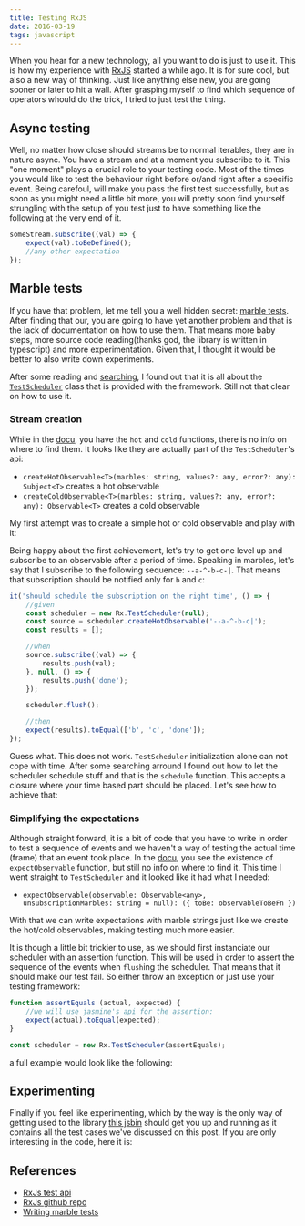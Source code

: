 ```yaml
---
title: Testing RxJS
date: 2016-03-19
tags: javascript
---
```


When you hear for a new technology, all you want to do is just to use it. This is how my experience with [RxJS][reactivex] started a while ago. It is for sure cool, but also a new way of thinking. Just like anything else new, you are going sooner or later to hit a wall. After grasping myself to find which sequence of operators whould do the trick, I tried to just test the thing.

[reactivex]: https://github.com/ReactiveX/RxJS

## Async testing

Well, no matter how close should streams be to normal iterables, they are in nature async. You have a stream and at a moment you subscribe to it. This "one moment" plays a crucial role to your testing code. Most of the times you would like to test the behaviour right before or/and right after a specific event. Being carefoul, will make you pass the first test successfully, but as soon as you might need a little bit more, you will pretty soon find yourself strungling with the setup of you test just to have something like the following at the very end of it.

```js
someStream.subscribe((val) => {
    expect(val).toBeDefined();
    //any other expectation
});
```

## Marble tests

If you have that problem, let me tell you a well hidden secret: [marble tests][writing-marble-tests]. After finding that our, you are going to have yet another problem and that is the lack of documentation on how to use them. That means more baby steps, more source code reading(thanks god, the library is written in typescript) and more experimentation. Given that, I thought it would be better to also write down experiments.

After some reading and [searching](https://blog.hyphe.me/rxjs-testing-in-real-world-applications/), I found out that it is all about the [`TestScheduler`](https://github.com/ReactiveX/RxJS/blob/master/src/testing/TestScheduler.ts) class that is provided with the framework. Still not that clear on how to use it.

### Stream creation

While in the [docu][writing-marble-tests], you have the `hot` and `cold` functions, there is no info on where to find them. It looks like they are actually part of the `TestScheduler`'s api:

- `createHotObservable<T>(marbles: string, values?: any, error?: any): Subject<T>` creates a hot observable
- `createColdObservable<T>(marbles: string, values?: any, error?: any): Observable<T>` creates a cold observable

My first attempt was to create a simple hot or cold observable and play with it:

<script src="https://gist.github.com/valotas/09f8fabc1a1db4b108b3.js?file=create-hot-cold-observable.js"></script>

Being happy about the first achievement, let's try to get one level up and subscribe to an observable after a period of time. Speaking in marbles, let's say that I subscribe to the following sequence: `--a-^-b-c-|`. That means that subscription should be notified only for `b` and `c`:

```js
it('should schedule the subscription on the right time', () => {
    //given
    const scheduler = new Rx.TestScheduler(null);
    const source = scheduler.createHotObservable('--a-^-b-c|');
    const results = [];

    //when
    source.subscribe((val) => {
        results.push(val);
    }, null, () => {
        results.push('done');
    });

    scheduler.flush();

    //then
    expect(results).toEqual(['b', 'c', 'done']);
});
```

Guess what. This does not work. `TestScheduler` initialization alone can not cope with time. After some searching arround I found out how to let the scheduler schedule stuff and that is the `schedule` function. This accepts a closure where your time based part should be placed. Let's see how to achieve that:

<script src="https://gist.github.com/valotas/09f8fabc1a1db4b108b3.js?file=schedule.js"></script>

### Simplifying the expectations

Although straight forward, it is a bit of code that you have to write in order to test a sequence of events and we haven't a way of testing the actual time (frame) that an event took place. In the [docu][writing-marble-tests], you see the existence of `expectObservable` function, but still no info on where to find it. This time I went straight to `TestScheduler` and it looked like it had what I needed:

- `expectObservable(observable: Observable<any>, unsubscriptionMarbles: string = null): ({ toBe: observableToBeFn })`

With that we can write expectations with marble strings just like we create the hot/cold observables, making testing much more easier.

It is though a little bit trickier to use, as we should first instanciate our scheduler with an assertion function. This will be used in order to assert the sequence of the events when `flush`ing the scheduler. That means that it should make our test fail. So either throw an exception or just use your testing framework:

```js
function assertEquals (actual, expected) {
    //we will use jasmine's api for the assertion:
    expect(actual).toEqual(expected);
}

const scheduler = new Rx.TestScheduler(assertEquals);
```

a full example would look like the following:

<script src="https://gist.github.com/valotas/09f8fabc1a1db4b108b3.js?file=expectObservable.js"></script>

## Experimenting

Finally if you feel like experimenting, which by the way is the only way of getting used to the library [this jsbin](http://jsbin.com/gist/c71a7aa41de5d03197a2) should get you up and running as it contains all the test cases we've discussed on this post. If you are only interesting in the code, here it is:

<script src="https://gist.github.com/valotas/c71a7aa41de5d03197a2.js?file=specs.js"></script>

## References
- [RxJs test api](http://reactivex.io/rxjs/test.html)
- [RxJs github repo][reactivex]
- [Writing marble tests][writing-marble-tests]

[writing-marble-tests]: https://github.com/ReactiveX/rxjs/blob/master/doc/writing-marble-tests.md
